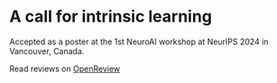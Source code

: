 # A call for intrinsic learning

Accepted as a poster at the 1st NeuroAI workshop at NeurIPS 2024 in Vancouver, Canada.

Read reviews on [OpenReview](https://openreview.net/forum?id=SimFKxPelz)

